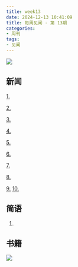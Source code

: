 ```yaml
---
title: week13
date: 2024-12-13 10:41:09
title: 每周见闻 - 第 13期
categories:
- 周刊
tags:
- 见闻
---
```

![](/images/2024/)

## 新闻
[1.]()

[2.]()

[3.]()

[4.]()

[5.]()

[6.]()

[7.]()

[8.]()

[9.]()
[10.]()


## 简语
1.


## 书籍

![](/images/2024/)
